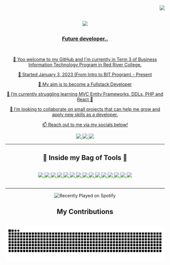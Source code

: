 <!--- Visitor Badge --->
<img align="right" src="https://visitor-badge.laobi.icu/badge?page_id=hanzians.hanzians" />

<!--- Typing SVG --->
<h1 align="center">
  <a href="https://git.io/typing-svg">
    <img src="https://readme-typing-svg.demolab.com?font=Barlow+Semi+Condensed&size=30&duration=3000&pause=1000&color=00F70C&center=true&random=false&width=435&lines=Welcome!+%F0%9F%91%8B%F0%9F%91%8B;I'm+Hanz!" />
</h1>

<!--- Header Text --->
<h3 align="center">Future developer..</h3>

<br/>

<!--- Description --->
<div align="center">

👋 Yoo welcome to my GitHub and I'm currently in Term 3 of Business Information Technology Program in Red River College.

💪 Started January 3, 2023 (From Intro to BIT Program) - Present

🎯 My aim is to become a Fullstack Developer
 
📝 I’m currently struggling learning MVC Entity Frameworks, DDLs, PHP and React 🤠
 
🤝 I’m looking to collaborate on small projects that can help me grow and apply new skills as a developer.
 
📫 Reach out to me via my socials below!

 </div>

<!--- Social Media Links --->
<div align="center"> 
  <!--- Outlook --->
  <a href="mailto:hsamonte@academic.rrc.ca">
    <img src="https://img.shields.io/badge/Student_Outlook-0078D4?style=for-the-badge&logo=microsoft-outlook&logoColor=white" />
  </a>

  <!--- Instagram --->
  <a href="https://www.instagram.com/hanz.ian?igsh=MXJ4eXBoYzRwMjczeQ%3D%3D&utm_source=qr" />
    <img src="https://img.shields.io/badge/Instagram-E4405F?style=for-the-badge&logo=instagram&logoColor=white" />
  </a>

  <!--- Snapchat --->
  <a href="https://t.snapchat.com/jRvAAGjw">
    <img src="https://img.shields.io/badge/Snapchat-FFFC00?style=for-the-badge&logo=snapchat&logoColor=white" />
  </a>
</div>

<hr/>

 <!--- Next Header Text --->
<h2 align="center">🎒 Inside my Bag of Tools 🎒</h2>

<br/>

<div align="center">
  <!--- Java --->
  <a href="https://www.java.com/en/">
    <img src="https://skillicons.dev/icons?i=java" />
  </a>

  <!--- Processing --->
  <a href="https://processing.org/">
    <img src="https://skillicons.dev/icons?i=processing" />
  </a>

  <!--- Processing --->
  <a href="https://git-scm.com/">
    <img src="https://skillicons.dev/icons?i=git" />
  </a>

  <!--- Python --->
  <a href="https://www.python.org/">
    <img src="https://skillicons.dev/icons?i=py" />
  </a>

  <!--- VSCode --->
  <a href="https://code.visualstudio.com/">
    <img src="https://skillicons.dev/icons?i=vscode" />
  </a>

  <!--- C# --->
  <a href="https://learn.microsoft.com/en-us/dotnet/csharp/">
    <img src="https://skillicons.dev/icons?i=cs" />
  </a>

  <!--- VS --->
  <a href="https://visualstudio.microsoft.com/vs/">
    <img src="https://skillicons.dev/icons?i=visualstudio" />
  </a>

  <!--- HTML --->
  <a href="https://developer.mozilla.org/en-US/docs/Learn/Getting_started_with_the_web/HTML_basics">
    <img src="https://skillicons.dev/icons?i=html" />
  </a>

  <!--- CSS --->
  <a href="https://developer.mozilla.org/en-US/docs/Learn/Getting_started_with_the_web/CSS_basics">
    <img src="https://skillicons.dev/icons?i=css" />
  </a>

  <!--- JS --->
  <a href="https://developer.mozilla.org/en-US/docs/Web/JavaScript">
    <img src="https://skillicons.dev/icons?i=js" />
  </a>

   <!--- .NET --->
  <a href="https://dotnet.microsoft.com/en-us/learn/dotnet/what-is-dotnet-framework">
    <img src="https://skillicons.dev/icons?i=dotnet" />
  </a>

  <!--- pgAdmin --->
  <a href="https://www.pgadmin.org/">
    <img src="https://skillicons.dev/icons?i=postgres" />
  </a>

  <!--- Powershell --->
  <a href="https://learn.microsoft.com/en-us/powershell/">
    <img src="https://skillicons.dev/icons?i=powershell" />
  </a>

  <!--- Azure --->
  <a href="https://azure.microsoft.com/en-ca">
    <img src="https://skillicons.dev/icons?i=azure" />
  </a>

  <!--- PHP --->
  <a href="https://www.php.net/">
    <img src="https://skillicons.dev/icons?i=php" />
  </a>
</div>

<br/>
<hr/>

<div align="center">
  <img src="https://spotify-recently-played-readme.vercel.app/api?user=tq5jhf8lzxa27l71bajpxes0l&count=1" alt="Recently Played on Spotify"  />
</div>

###

<!--- Snake Contributions --->
<div align="center">
  <h2> My Contributions </h2>
  <br>
  
  <img alt="snake eating my contributions" src="https://raw.githubusercontent.com/hanzians/hanzians/output/github-contribution-grid-snake.svg" />
  
  <br/><br/><br/>
</div>

  
<!---
hanzians/hanzians is a ✨ special ✨ repository because its `README.md` (this file) appears on your GitHub profile.
You can click the Preview link to take a look at your changes.
--->

